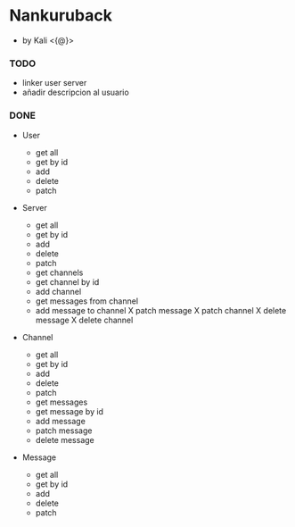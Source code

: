 # Nankuruback
- by Kali <{@}>

### TODO
- linker user server
- añadir descripcion al usuario

### DONE
- User
    - get all
    - get by id
    - add
    - delete
    - patch

- Server
    - get all
    - get by id
    - add 
    - delete 
    - patch 
    - get channels
    - get channel by id
    - add channel
    - get messages from channel
    - add message to channel
    X patch message
    X patch channel
    X delete message
    X delete channel

- Channel
    - get all
    - get by id
    - add
    - delete
    - patch
    - get messages
    - get message by id
    - add message
    - patch message
    - delete message

- Message
    - get all
    - get by id
    - add
    - delete
    - patch
